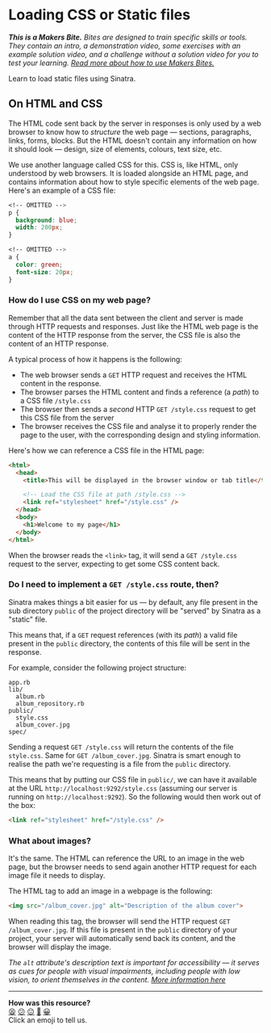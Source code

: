 # Loading CSS or Static files

_**This is a Makers Bite.** Bites are designed to train specific skills or tools. They
contain an intro, a demonstration video, some exercises with an example solution video,
and a challenge without a solution video for you to test your learning. [Read more about
how to use Makers
Bites.](https://github.com/makersacademy/course/blob/main/labels/bites.md)_

Learn to load static files using Sinatra.

## On HTML and CSS

The HTML code sent back by the server in responses is only used by a web browser to know
how to _structure_ the web page — sections, paragraphs, links, forms, blocks. But the HTML
doesn't contain any information on how it should look — design, size of elements, colours,
text size, etc.

We use another language called CSS for this. CSS is, like HTML, only understood by web
browsers. It is loaded alongside an HTML page, and contains information about how to style
specific elements of the web page. Here's an example of a CSS file:

```css
<!-- OMITTED -->
p {
  background: blue;
  width: 200px;
}

<!-- OMITTED -->
a {
  color: green;
  font-size: 20px;
}
```

### How do I use CSS on my web page?

Remember that all the data sent between the client and server is made through HTTP
requests and responses. Just like the HTML web page is the content of the HTTP response
from the server, the CSS file is also the content of an HTTP response.

A typical process of how it happens is the following:
  * The web browser sends a `GET` HTTP request and receives the HTML content in the
    response.
  * The browser parses the HTML content and finds a reference (a _path_) to a CSS file
    `/style.css`
  * The browser then sends a _second_ HTTP `GET /style.css` request to get this CSS file
    from the server
  * The browser receives the CSS file and analyse it to properly render the page to the
    user, with the corresponding design and styling information.

Here's how we can reference a CSS file in the HTML page:

```html
<html>
  <head>
    <title>This will be displayed in the browser window or tab title</title>

    <!-- Load the CSS file at path /style.css -->
    <link ref="stylesheet" href="/style.css" />
  </head>
  <body>
    <h1>Welcome to my page</h1>
  </body>
</html>
```

When the browser reads the `<link>` tag, it will send a `GET /style.css` request to the
server, expecting to get some CSS content back.

### Do I need to implement a `GET /style.css` route, then?

Sinatra makes things a bit easier for us — by default, any file present in the
sub directory `public` of the project directory will be "served" by Sinatra as a "static"
file.

This means that, if a `GET` request references (with its _path_) a valid file present in
the `public` directory, the contents of this file will be sent in the response.

For example, consider the following project structure:

```
app.rb
lib/
  album.rb
  album_repository.rb
public/
  style.css
  album_cover.jpg
spec/
```

Sending a request `GET /style.css` will return the contents of the file `style.css`. Same
for `GET /album_cover.jpg`. Sinatra is smart enough to realise the path we're requesting
is a file from the `public` directory.

This means that by putting our CSS file in `public/`, we can have it available at the URL
`http://localhost:9292/style.css` (assuming our server is running on
`http://localhost:9292`). So the following would then work out of the box:

```html
<link ref="stylesheet" href="/style.css" />
```

### What about images?

It's the same. The HTML can reference the URL to an image in the web page, but the browser
needs to send again another HTTP request for each image file it needs to display.

The HTML tag to add an image in a webpage is the following:

```html
<img src="/album_cover.jpg" alt="Description of the album cover">
```

When reading this tag, the browser will send the HTTP request `GET /album_cover.jpg`. If
this file is present in the `public` directory of your project, your server will
automatically send back its content, and the browser will display the image.

_The `alt` attribute's description text is important for accessibility — it serves as cues
for people with visual impairments, including people with low vision, to orient themselves
in the content. [More information
here](https://help.siteimprove.com/support/solutions/articles/80000863904-accessibility-image-alt-text-best-practices)_

<!-- BEGIN GENERATED SECTION DO NOT EDIT -->

---

**How was this resource?**  
[😫](https://airtable.com/shrUJ3t7KLMqVRFKR?prefill_Repository=makersacademy%2Fweb-applications&prefill_File=pills%2Floading_css_or_static_files.md&prefill_Sentiment=😫) [😕](https://airtable.com/shrUJ3t7KLMqVRFKR?prefill_Repository=makersacademy%2Fweb-applications&prefill_File=pills%2Floading_css_or_static_files.md&prefill_Sentiment=😕) [😐](https://airtable.com/shrUJ3t7KLMqVRFKR?prefill_Repository=makersacademy%2Fweb-applications&prefill_File=pills%2Floading_css_or_static_files.md&prefill_Sentiment=😐) [🙂](https://airtable.com/shrUJ3t7KLMqVRFKR?prefill_Repository=makersacademy%2Fweb-applications&prefill_File=pills%2Floading_css_or_static_files.md&prefill_Sentiment=🙂) [😀](https://airtable.com/shrUJ3t7KLMqVRFKR?prefill_Repository=makersacademy%2Fweb-applications&prefill_File=pills%2Floading_css_or_static_files.md&prefill_Sentiment=😀)  
Click an emoji to tell us.

<!-- END GENERATED SECTION DO NOT EDIT -->
